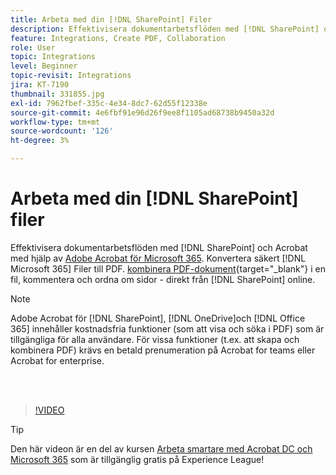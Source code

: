 ```yaml
---
title: Arbeta med din [!DNL SharePoint] Filer
description: Effektivisera dokumentarbetsflöden med [!DNL SharePoint] och Acrobat med Adobe Acrobat för [!DNL Microsoft 365]
feature: Integrations, Create PDF, Collaboration
role: User
topic: Integrations
level: Beginner
topic-revisit: Integrations
jira: KT-7190
thumbnail: 331855.jpg
exl-id: 7962fbef-335c-4e34-8dc7-62d55f12338e
source-git-commit: 4e6fbf91e96d26f9ee8f1105ad68738b9450a32d
workflow-type: tm+mt
source-wordcount: '126'
ht-degree: 3%

---
```


# Arbeta med din [!DNL SharePoint] filer

Effektivisera dokumentarbetsflöden med [!DNL SharePoint] och Acrobat med hjälp av [Adobe Acrobat för Microsoft 365](https://appsource.microsoft.com/en-us/product/web-apps/adobeinc.adobe-document-cloud-pdf?tab=Overview). Konvertera säkert [!DNL Microsoft 365] Filer till PDF. [kombinera PDF-dokument](https://www.adobe.com/se/acrobat/online/merge-pdf.html){target="_blank"} i en fil, kommentera och ordna om sidor - direkt från [!DNL SharePoint] online.

>[!NOTE]
>
>Adobe Acrobat för [!DNL SharePoint], [!DNL OneDrive]och [!DNL Office 365] innehåller kostnadsfria funktioner (som att visa och söka i PDF) som är tillgängliga för alla användare. För vissa funktioner (t.ex. att skapa och kombinera PDF) krävs en betald prenumeration på Acrobat for teams eller Acrobat for enterprise.

<br> 

>[!VIDEO](https://video.tv.adobe.com/v/331855?quality=12&learn=on&hidetitle=true)

>[!TIP]
>
>Den här videon är en del av kursen [Arbeta smartare med Acrobat DC och Microsoft 365](https://experienceleague.adobe.com/?recommended=Acrobat-U-1-2021.microsoft365) som är tillgänglig gratis på Experience League!
